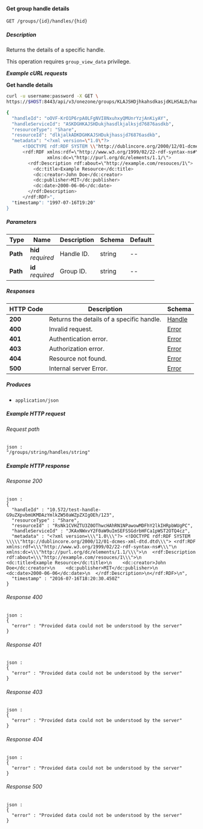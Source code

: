 
<a name="get_group_handle"></a>
#### Get group handle details
```
GET /groups/{id}/handles/{hid}
```


##### Description
Returns the details of a specific handle.

This operation requires `group_view_data` privilege.

***Example cURL requests***

**Get handle details**
```bash
curl -u username:password -X GET \
https://$HOST:8443/api/v3/onezone/groups/KLAJSHDjhkahsdkasjdKLHSALD/handles/oOVF-KrO1P6rpA0LFgNVI8NxuhxyQMUnrYzjAnKiyAY

{
  "handleId": "oOVF-KrO1P6rpA0LFgNVI8NxuhxyQMUnrYzjAnKiyAY",
  "handleServiceId": "ASKDGHKAJSHDukjhasdlkjalksjd76876asdkb",
  "resourceType": "Share",
  "resourceId": "dlkjalkADKDGHKAJSHDukjhassjd76876asdkb",
  "metadata": "<?xml version=\"1.0\"?>
      <!DOCTYPE rdf:RDF SYSTEM \\"http://dublincore.org/2000/12/01-dcmes-xml-dtd.dtd\">
      <rdf:RDF xmlns:rdf=\"http://www.w3.org/1999/02/22-rdf-syntax-ns#\"
               xmlns:dc=\"http://purl.org/dc/elements/1.1/\">
        <rdf:Description rdf:about=\"http://example.com/resouces/1\">
          <dc:title>Example Resource</dc:title>
          <dc:creator>John Doe</dc:creator>
          <dc:publisher>MIT</dc:publisher>
          <dc:date>2000-06-06</dc:date>
        </rdf:Description>
      </rdf:RDF>",
  "timestamp": "1997-07-16T19:20"
}
```


##### Parameters

|Type|Name|Description|Schema|Default|
|---|---|---|---|---|
|**Path**|**hid**  <br>*required*|Handle ID.|string|--|
|**Path**|**id**  <br>*required*|Group ID.|string|--|


##### Responses

|HTTP Code|Description|Schema|
|---|---|---|
|**200**|Returns the details of a specific handle.|[Handle](../definitions/Handle.md#handle)|
|**400**|Invalid request.|[Error](../definitions/Error.md#error)|
|**401**|Authentication error.|[Error](../definitions/Error.md#error)|
|**403**|Authorization error.|[Error](../definitions/Error.md#error)|
|**404**|Resource not found.|[Error](../definitions/Error.md#error)|
|**500**|Internal server Error.|[Error](../definitions/Error.md#error)|


##### Produces

* `application/json`


##### Example HTTP request

###### Request path
```
json :
"/groups/string/handles/string"
```


##### Example HTTP response

###### Response 200
```
json :
{
  "handleId" : "10.572/test-handle-G9uZXpvbmUKMDAzYmlkZW50aWZpZXIgOEh/123",
  "resourceType" : "Share",
  "resourceId" : "RsNk1CVHZTU3Z0OThwcHAhRN1NPawowMDFhY2lkIHRpbWUgPC",
  "handleServiceId" : "JKAxNWxvY2F0aW9uImSEFSSGdrbHFCa1pWST2OTQ4cz",
  "metadata" : "<?xml version=\\\"1.0\\\"?> <!DOCTYPE rdf:RDF SYSTEM \\\\\"http://dublincore.org/2000/12/01-dcmes-xml-dtd.dtd\\\"> <rdf:RDF xmlns:rdf=\\\"http://www.w3.org/1999/02/22-rdf-syntax-ns#\\\"\n         xmlns:dc=\\\"http://purl.org/dc/elements/1.1/\\\">\n  <rdf:Description rdf:about=\\\"http://example.com/resouces/1\\\">\n    <dc:title>Example Resource</dc:title>\n    <dc:creator>John Doe</dc:creator>\n    <dc:publisher>MIT</dc:publisher>\n    <dc:date>2000-06-06</dc:date>\n  </rdf:Description>\n</rdf:RDF>\n",
  "timestamp" : "2016-07-16T18:20:30.450Z"
}
```


###### Response 400
```
json :
{
  "error" : "Provided data could not be understood by the server"
}
```


###### Response 401
```
json :
{
  "error" : "Provided data could not be understood by the server"
}
```


###### Response 403
```
json :
{
  "error" : "Provided data could not be understood by the server"
}
```


###### Response 404
```
json :
{
  "error" : "Provided data could not be understood by the server"
}
```


###### Response 500
```
json :
{
  "error" : "Provided data could not be understood by the server"
}
```



